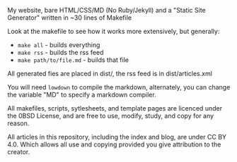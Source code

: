 My website, bare HTML/CSS/MD (No Ruby/Jekyll) and a "Static Site Generator"
written in ~30 lines of Makefile

Look at the makefile to see how it works more extensively, but generally:

- `make all` - builds everything
- `make rss` - builds the rss feed
- `make path/to/file.md` - builds that file

All generated fies are placed in dist/, the rss feed is in dist/articles.xml

You will need `lowdown` to compile the markdown, alternately, you
can change the variable "MD" to specify a markdown compiler.

All makefiles, scripts, sytlesheets, and template pages are licenced under
the 0BSD License, and are free to use, modify, study, and copy for any reason.

All articles in this repository, including the index and blog, are under
CC BY 4.0. Which allows all use and copying provided you give attribution
to the creator.
